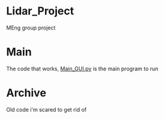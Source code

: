 # Lidar_Project
MEng group project

# Main
The code that works, [Main_GUI.py](Main/Scripts/Main_GUI.py) is the main program to run

# Archive
Old code i'm scared to get rid of

